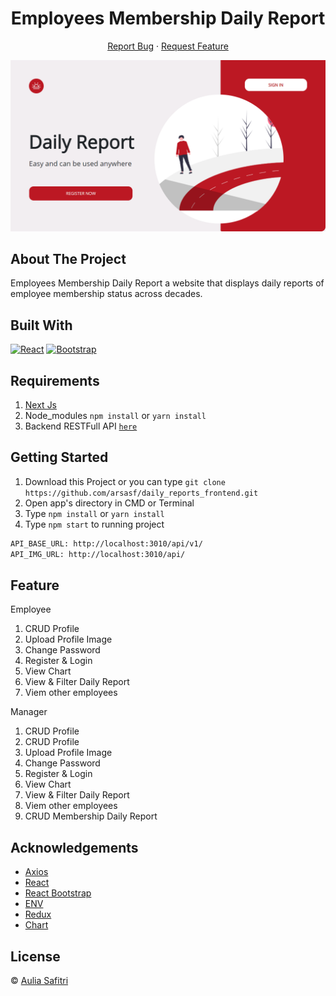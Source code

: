 <h1 align='center'>Employees Membership Daily Report</h1>
  <p align="center">
    <a href="https://github.com/arsasf/daily_reports_frontend/issues">Report Bug</a>
    ·
    <a href="https://github.com/arsasf/daily_reports_frontend/pulls">Request Feature</a>
  </p>

![Image Banner](image_banner.png)

## About The Project

Employees Membership Daily Report a website that displays daily reports of employee membership status across decades.

## Built With

[![React](https://img.shields.io/badge/React-v17.0.2-blue)](https://github.com/facebook/react)
[![Bootstrap](https://img.shields.io/badge/Bootstrap-v4.6.x-blue)](https://github.com/react-bootstrap/react-bootstrap)

## Requirements

1. <a href="https://nextjs.org/docs/getting-started">Next Js</a>
2. Node_modules `npm install` or `yarn install`
3. Backend RESTFull API [`here`](https://github.com/arsasf/daily_reports_backend.git)

## Getting Started

1. Download this Project or you can type `git clone https://github.com/arsasf/daily_reports_frontend.git`
2. Open app's directory in CMD or Terminal
3. Type `npm install` or `yarn install`
4. Type `npm start` to running project

```sh
API_BASE_URL: http://localhost:3010/api/v1/
API_IMG_URL: http://localhost:3010/api/
```

## Feature

Employee

1. CRUD Profile
2. Upload Profile Image
3. Change Password
4. Register & Login
5. View Chart
6. View & Filter Daily Report
7. Viem other employees

Manager

1. CRUD Profile
1. CRUD Profile
1. Upload Profile Image
1. Change Password
1. Register & Login
1. View Chart
1. View & Filter Daily Report
1. Viem other employees
1. CRUD Membership Daily Report

## Acknowledgements

- [Axios](https://www.npmjs.com/package/axios)
- [React](https://reactjs.org/)
- [React Bootstrap](https://react-bootstrap.github.io/)
- [ENV](https://www.npmjs.com/package/dotenv)
- [Redux](https://github.com/reduxjs/react-redux)
- [Chart](https://www.npmjs.com/package/chart.js?activeTab=readme)

## License

© [Aulia Safitri](https://github.com/arsasf/)
